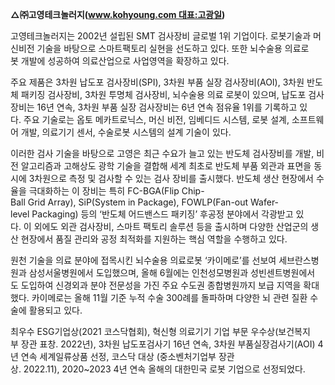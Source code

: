 
**△㈜고영테크놀러지(www.kohyoung.com 대표:고광일)**

고영테크놀러지는 2002년 설립된 SMT 검사장비 글로벌 1위 기업이다. 로봇기술과 머신비전 기술을 바탕으로 스마트팩토리 실현을 선도하고 있다. 또한 뇌수술용 의료로봇 개발에 성공하여 의료산업으로 사업영역을 확장하고 있다.

주요 제품은 3차원 납도포 검사장비(SPI), 3차원 부품 실장 검사장비(AOI), 3차원 반도체 패키징 검사장비, 3차원 투명체 검사장비, 뇌수술용 의료 로봇이 있으며, 납도포 검사장비는 16년 연속, 3차원 부품 실장 검사장비는 6년 연속 점유율 1위를 기록하고 있다. 주요 기술로는 옵토 메카트로닉스, 머신 비전, 임베디드 시스템, 로봇 설계, 소프트웨어 개발, 의료기기 센서, 수술로봇 시스템의 설계 기술이 있다.

이러한 검사 기술을 바탕으로 고영은 최근 수요가 늘고 있는 반도체 검사장비를 개발, 비전 알고리즘과 고해상도 광학 기술을 결합해 세계 최초로 반도체 부품 외관과 표면을 동시에 3차원으로 측정 및 검사할 수 있는 검사 장비를 출시했다. 반도체 생산 현장에서 수율을 극대화하는 이 장비는 특히 FC-BGA(Flip Chip-Ball Grid Array), SiP(System in Package), FOWLP(Fan-out Wafer-level Packaging) 등의 ‘반도체 어드밴스드 패키징’ 후공정 분야에서 각광받고 있다. 이 외에도 외관 검사장비, 스마트 팩토리 솔루션 등을 출시하며 다양한 산업군의 생산 현장에서 품질 관리와 공정 최적화를 지원하는 핵심 역할을 수행하고 있다.

원천 기술을 의료 분야에 접목시킨 뇌수술용 의료로봇 ‘카이메로’를 선보여 세브란스병원과 삼성서울병원에서 도입했으며, 올해 6월에는 인천성모병원과 성빈센트병원에서도 도입하여 신경외과 분야 전문성을 가진 주요 수도권 종합병원까지 보급 지역을 확대했다. 카이메로는 올해 11월 기준 누적 수술 300례를 돌파하며 다양한 뇌 관련 질환 수술에 활용되고 있다.

최우수 ESG기업상(2021 코스닥협회), 혁신형 의료기기 기업 부문 우수상(보건복지부 장관 표창. 2022년), 3차원 납도포검사기 16년 연속, 3차원 부품실장검사기(AOI) 4년 연속 세계일류상품 선정, 코스닥 대상 (중소벤처기업부 장관상. 2022.11), 2020~2023 4년 연속 올해의 대한민국 로봇 기업으로 선정되었다.
